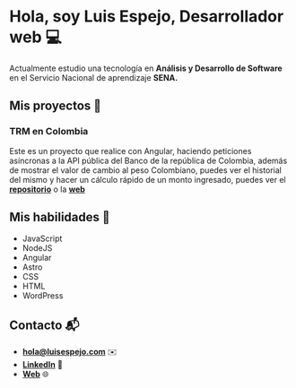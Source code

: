 # Hola, soy Luis Espejo, Desarrollador web 💻

Actualmente estudio una tecnología en **Análisis y Desarrollo de Software** en el Servicio Nacional de aprendizaje **SENA.**

## Mis proyectos 🔨

### TRM en Colombia

Este es un proyecto que realice con Angular, haciendo peticiones asíncronas a la API pública del Banco de la república de Colombia, además de mostrar el valor de cambio al peso Colombiano, puedes ver el historial del mismo y hacer un cálculo rápido de un monto ingresado, puedes ver el [**repositorio**](https://github.com/espejolui/trm) o la [**web**](https://trmcolombia.netlify.app/)

## Mis habilidades 🚀
- JavaScript
- NodeJS
- Angular
- Astro
- CSS
- HTML
- WordPress

## Contacto 📬
- [**hola@luisespejo.com**](mailto:hola@luisespejo.com) ✉️
- [**LinkedIn**](https://www.linkedin.com/in/espejolui/) 👔
- [**Web**](https://luisespejo.com) 🌐
